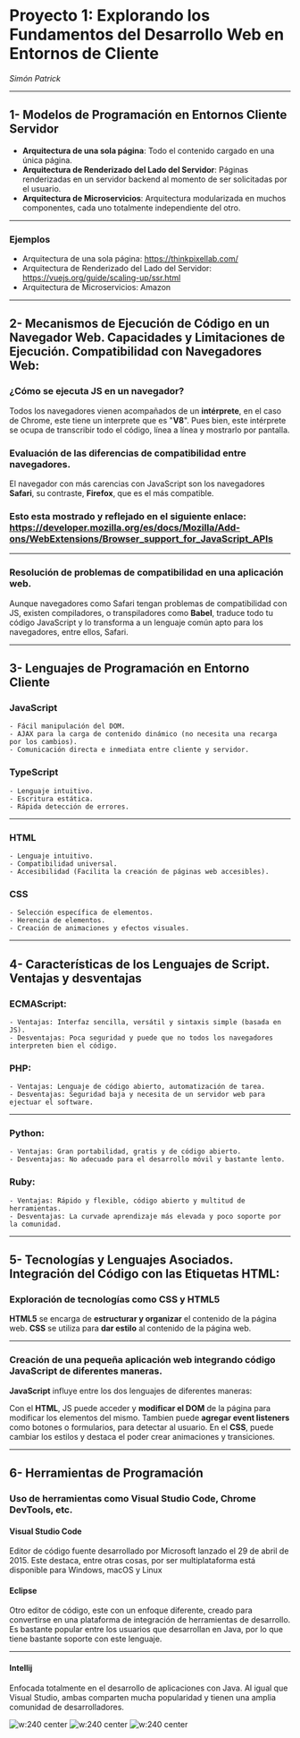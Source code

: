 # Proyecto 1: Explorando los Fundamentos del Desarrollo Web en Entornos de Cliente
_Simón Patrick_

---

## 1- Modelos de Programación en Entornos Cliente Servidor 
- __Arquitectura de una sola página__: Todo el contenido cargado en una única página.
- __Arquitectura de Renderizado del Lado del Servidor__: Páginas renderizadas en un servidor backend al momento de ser solicitadas por el usuario.
- __Arquitectura de Microservicios__: Arquitectura modularizada en muchos componentes, cada uno totalmente independiente del otro.

---

### Ejemplos
- Arquitectura de una sola página: https://thinkpixellab.com/
- Arquitectura de Renderizado del Lado del Servidor: https://vuejs.org/guide/scaling-up/ssr.html
- Arquitectura de Microservicios: Amazon

---

## 2- Mecanismos de Ejecución de Código en un Navegador Web. Capacidades y Limitaciones de Ejecución. Compatibilidad con Navegadores Web:

### ¿Cómo se ejecuta JS en un navegador?
Todos los navegadores vienen acompañados de un __intérprete__, en el caso de Chrome, este tiene un interprete que es "__V8__". Pues bien, este intérprete se ocupa de transcribir todo el código, línea a línea y mostrarlo por pantalla.

### Evaluación de las diferencias de compatibilidad entre navegadores.
El navegador con más carencias con JavaScript son los navegadores __Safari__,
su contraste, __Firefox__, que es el más compatible.

### Esto esta mostrado y reflejado en el siguiente enlace: https://developer.mozilla.org/es/docs/Mozilla/Add-ons/WebExtensions/Browser_support_for_JavaScript_APIs

---

### Resolución de problemas de compatibilidad en una aplicación web.
Aunque navegadores como Safari tengan problemas de compatibilidad con JS, existen compiladores, o transpiladores como __Babel__, traduce todo tu código JavaScript y lo transforma a un lenguaje común apto para los navegadores, entre ellos, Safari.

---
## 3- Lenguajes de Programación en Entorno Cliente
### JavaScript
    - Fácil manipulación del DOM.
    - AJAX para la carga de contenido dinámico (no necesita una recarga por los cambios).
    - Comunicación directa e inmediata entre cliente y servidor.
### TypeScript
    - Lenguaje intuitivo.
    - Escritura estática.
    - Rápida detección de errores.
---

### HTML
    - Lenguaje intuitivo.
    - Compatibilidad universal.
    - Accesibilidad (Facilita la creación de páginas web accesibles).
### CSS
    - Selección específica de elementos.
    - Herencia de elementos.
    - Creación de animaciones y efectos visuales.
---
## 4- Características de los Lenguajes de Script. Ventajas y desventajas
### ECMAScript:
    - Ventajas: Interfaz sencilla, versátil y sintaxis simple (basada en JS).
    - Desventajas: Poca seguridad y puede que no todos los navegadores interpreten bien el código.
### PHP:
    - Ventajas: Lenguaje de código abierto, automatización de tarea.
    - Desventajas: Seguridad baja y necesita de un servidor web para ejectuar el software.
---
### Python:
    - Ventajas: Gran portabilidad, gratis y de código abierto.
    - Desventajas: No adecuado para el desarrollo móvil y bastante lento.
### Ruby:
    - Ventajas: Rápido y flexible, código abierto y multitud de herramientas.
    - Desventajas: La curvade aprendizaje más elevada y poco soporte por la comunidad.
---
## 5- Tecnologías y Lenguajes Asociados. Integración del Código con las Etiquetas HTML:

### Exploración de tecnologías como CSS y HTML5
__HTML5__ se encarga de __estructurar y organizar__ el contenido de la página web.
__CSS__ se utiliza para __dar estilo__ al contenido de la página web.

---
### Creación de una pequeña aplicación web integrando código JavaScript de diferentes maneras.
__JavaScript__ influye entre los dos lenguajes de diferentes maneras:

Con el __HTML__, JS puede acceder y __modificar el DOM__ de la página para modificar los elementos del mismo. Tambien puede __agregar event listeners__ como botones o formularios, para detectar al usuario. 
En el __CSS__, puede cambiar los estilos y destaca el poder crear animaciones y transiciones.

---
## 6- Herramientas de Programación
### Uso de herramientas como Visual Studio Code, Chrome DevTools, etc.
#### Visual Studio Code
Editor de código fuente desarrollado por Microsoft lanzado el 29 de abril de 2015. Este destaca, entre otras cosas, por ser multiplataforma está disponible para Windows, macOS y Linux

#### Eclipse
Otro editor de código, este con un enfoque diferente, creado para convertirse en una plataforma de integración de herramientas de desarrollo. Es bastante popular entre los usuarios que desarrollan en Java, por lo que tiene bastante soporte con este lenguaje.

---
#### Intellij
Enfocada totalmente en el desarrollo de aplicaciones con Java. Al igual que Visual Studio, ambas comparten mucha popularidad y tienen una amplia comunidad de desarrolladores.

![w:240 center](./img/Intellij.png) ![w:240 center](./img/vsc.png) ![w:240 center](./img/eclipse.png)

